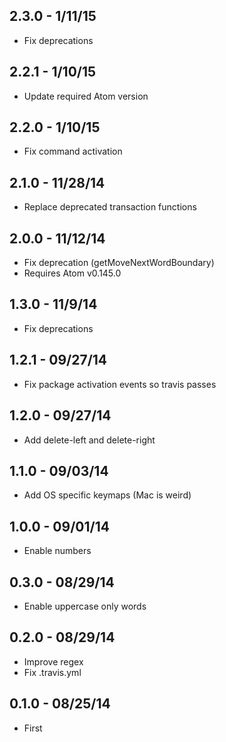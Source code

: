 ## 2.3.0 - 1/11/15
* Fix deprecations

## 2.2.1 - 1/10/15
* Update required Atom version

## 2.2.0 - 1/10/15
* Fix command activation

## 2.1.0 - 11/28/14
* Replace deprecated transaction functions

## 2.0.0 - 11/12/14
* Fix deprecation (getMoveNextWordBoundary)
* Requires Atom v0.145.0

## 1.3.0 - 11/9/14
* Fix deprecations

## 1.2.1 - 09/27/14
* Fix package activation events so travis passes

## 1.2.0 - 09/27/14
* Add delete-left and delete-right

## 1.1.0 - 09/03/14
* Add OS specific keymaps (Mac is weird)

## 1.0.0 - 09/01/14
* Enable numbers

## 0.3.0 - 08/29/14
* Enable uppercase only words

## 0.2.0 - 08/29/14
* Improve regex
* Fix .travis.yml

## 0.1.0 - 08/25/14
* First
